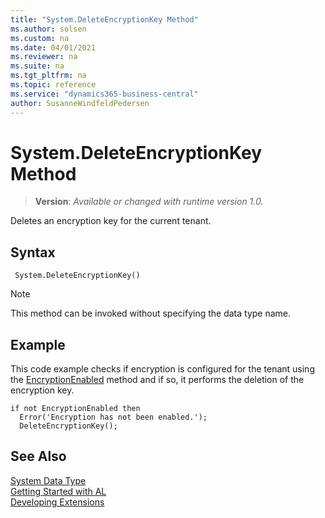 ```yaml
---
title: "System.DeleteEncryptionKey Method"
ms.author: solsen
ms.custom: na
ms.date: 04/01/2021
ms.reviewer: na
ms.suite: na
ms.tgt_pltfrm: na
ms.topic: reference
ms.service: "dynamics365-business-central"
author: SusanneWindfeldPedersen
---
```

[//]: # (START>DO_NOT_EDIT)
[//]: # (IMPORTANT:Do not edit any of the content between here and the END>DO_NOT_EDIT.)
[//]: # (Any modifications should be made in the .xml files in the ModernDev repo.)
# System.DeleteEncryptionKey Method
> **Version**: _Available or changed with runtime version 1.0._

Deletes an encryption key for the current tenant.


## Syntax
```
 System.DeleteEncryptionKey()
```
> [!NOTE]
> This method can be invoked without specifying the data type name.



[//]: # (IMPORTANT: END>DO_NOT_EDIT)

## Example

This code example checks if encryption is configured for the tenant using the [EncryptionEnabled](../../methods-auto/system/system-encryptionenabled-method.md) method and if so, it performs the deletion of the encryption key.  

```al
if not EncryptionEnabled then  
  Error('Encryption has not been enabled.');  
  DeleteEncryptionKey();  
```

## See Also

[System Data Type](system-data-type.md)  
[Getting Started with AL](../../devenv-get-started.md)  
[Developing Extensions](../../devenv-dev-overview.md)
